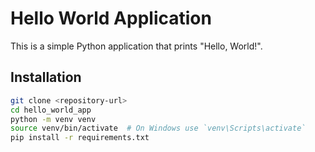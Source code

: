 # Hello World Application

This is a simple Python application that prints "Hello, World!".

## Installation

```sh
git clone <repository-url>
cd hello_world_app
python -m venv venv
source venv/bin/activate  # On Windows use `venv\Scripts\activate`
pip install -r requirements.txt
